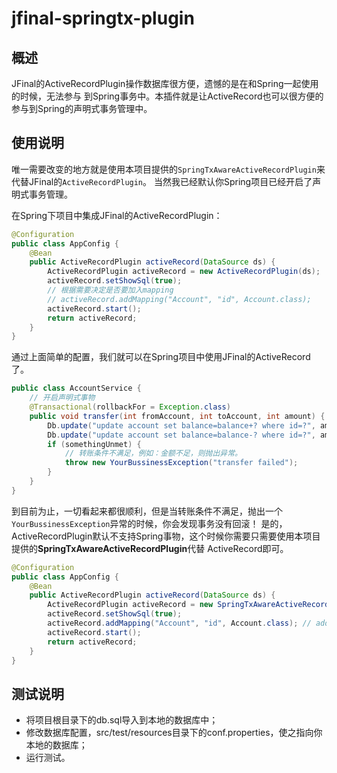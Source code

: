 # jfinal-springtx-plugin

## 概述

JFinal的ActiveRecordPlugin操作数据库很方便，遗憾的是在和Spring一起使用的时候，无法参与
到Spring事务中。本插件就是让ActiveRecord也可以很方便的参与到Spring的声明式事务管理中。

## 使用说明

唯一需要改变的地方就是使用本项目提供的`SpringTxAwareActiveRecordPlugin`来代替JFinal的`ActiveRecordPlugin`。
当然我已经默认你Spring项目已经开启了声明式事务管理。

在Spring下项目中集成JFinal的ActiveRecordPlugin：

```java
@Configuration
public class AppConfig {
    @Bean
    public ActiveRecordPlugin activeRecord(DataSource ds) {
        ActiveRecordPlugin activeRecord = new ActiveRecordPlugin(ds);
        activeRecord.setShowSql(true);
        // 根据需要决定是否要加入mapping
        // activeRecord.addMapping("Account", "id", Account.class);
        activeRecord.start();
        return activeRecord;
    }
}
```

通过上面简单的配置，我们就可以在Spring项目中使用JFinal的ActiveRecord了。

```java
public class AccountService {
    // 开启声明式事物
    @Transactional(rollbackFor = Exception.class)
    public void transfer(int fromAccount, int toAccount, int amount) {
        Db.update("update account set balance=balance+? where id=?", amount, toAccount);
        Db.update("update account set balance=balance-? where id=?", amount, fromAccount);
        if (somethingUnmet) {
            // 转账条件不满足，例如：金额不足，则抛出异常。
            throw new YourBussinessException("transfer failed");
        }
    }
}
```

到目前为止，一切看起来都很顺利，但是当转账条件不满足，抛出一个`YourBussinessException`异常的时候，你会发现事务没有回滚！
是的，ActiveRecordPlugin默认不支持Spring事物，这个时候你需要只需要使用本项目提供的**SpringTxAwareActiveRecordPlugin**代替
ActiveRecord即可。

```java
@Configuration
public class AppConfig {
    @Bean
    public ActiveRecordPlugin activeRecord(DataSource ds) {
        ActiveRecordPlugin activeRecord = new SpringTxAwareActiveRecordPlugin(ds);
        activeRecord.setShowSql(true);
        activeRecord.addMapping("Account", "id", Account.class); // add any mappings here
        activeRecord.start();
        return activeRecord;
    }
}
```

## 测试说明

* 将项目根目录下的db.sql导入到本地的数据库中；
* 修改数据库配置，src/test/resources目录下的conf.properties，使之指向你本地的数据库；
* 运行测试。
